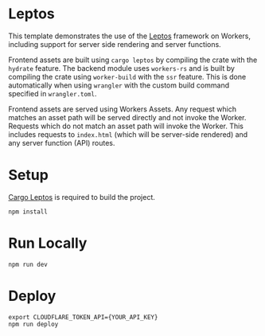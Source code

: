 # Leptos

This template demonstrates the use of the [Leptos](https://leptos.dev/)
framework on Workers, including support for server side rendering and
server functions.

Frontend assets are built using `cargo leptos` by compiling the crate
with the `hydrate` feature. The backend module uses `workers-rs` and
is built by compiling the crate using `worker-build` with the `ssr`
feature. This is done automatically when using `wrangler` with
the custom build command specified in `wrangler.toml`.

Frontend assets are served using Workers Assets. Any request which
matches an asset path will be served directly and not invoke the
Worker. Requests which do not match an asset path will invoke the
Worker. This includes requests to `index.html` (which will be
server-side rendered) and any server function (API) routes.

# Setup

[Cargo Leptos](https://github.com/leptos-rs/cargo-leptos) is required
to build the project.

```
npm install
```

# Run Locally

```
npm run dev
```

# Deploy

```
export CLOUDFLARE_TOKEN_API={YOUR_API_KEY}
npm run deploy
```
